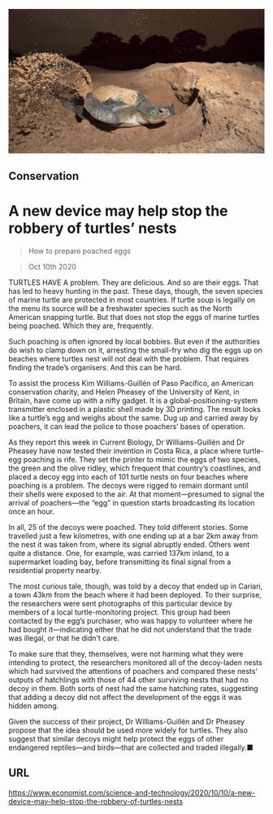 ![](./images/20201010_STP001_0.jpg)

## Conservation

# A new device may help stop the robbery of turtles’ nests

> How to prepare poached eggs

> Oct 10th 2020

TURTLES HAVE A problem. They are delicious. And so are their eggs. That has led to heavy hunting in the past. These days, though, the seven species of marine turtle are protected in most countries. If turtle soup is legally on the menu its source will be a freshwater species such as the North American snapping turtle. But that does not stop the eggs of marine turtles being poached. Which they are, frequently.

Such poaching is often ignored by local bobbies. But even if the authorities do wish to clamp down on it, arresting the small-fry who dig the eggs up on beaches where turtles nest will not deal with the problem. That requires finding the trade’s organisers. And this can be hard.

To assist the process Kim Williams-Guillén of Paso Pacifico, an American conservation charity, and Helen Pheasey of the University of Kent, in Britain, have come up with a nifty gadget. It is a global-positioning-system transmitter enclosed in a plastic shell made by 3D printing. The result looks like a turtle’s egg and weighs about the same. Dug up and carried away by poachers, it can lead the police to those poachers’ bases of operation.

As they report this week in Current Biology, Dr Williams-Guillén and Dr Pheasey have now tested their invention in Costa Rica, a place where turtle-egg poaching is rife. They set the printer to mimic the eggs of two species, the green and the olive ridley, which frequent that country’s coastlines, and placed a decoy egg into each of 101 turtle nests on four beaches where poaching is a problem. The decoys were rigged to remain dormant until their shells were exposed to the air. At that moment—presumed to signal the arrival of poachers—the “egg” in question starts broadcasting its location once an hour.

In all, 25 of the decoys were poached. They told different stories. Some travelled just a few kilometres, with one ending up at a bar 2km away from the nest it was taken from, where its signal abruptly ended. Others went quite a distance. One, for example, was carried 137km inland, to a supermarket loading bay, before transmitting its final signal from a residential property nearby.

The most curious tale, though, was told by a decoy that ended up in Cariari, a town 43km from the beach where it had been deployed. To their surprise, the researchers were sent photographs of this particular device by members of a local turtle-monitoring project. This group had been contacted by the egg’s purchaser, who was happy to volunteer where he had bought it—indicating either that he did not understand that the trade was illegal, or that he didn’t care.

To make sure that they, themselves, were not harming what they were intending to protect, the researchers monitored all of the decoy-laden nests which had survived the attentions of poachers and compared these nests’ outputs of hatchlings with those of 44 other surviving nests that had no decoy in them. Both sorts of nest had the same hatching rates, suggesting that adding a decoy did not affect the development of the eggs it was hidden among.

Given the success of their project, Dr Williams-Guillén and Dr Pheasey propose that the idea should be used more widely for turtles. They also suggest that similar decoys might help protect the eggs of other endangered reptiles—and birds—that are collected and traded illegally.■

## URL

https://www.economist.com/science-and-technology/2020/10/10/a-new-device-may-help-stop-the-robbery-of-turtles-nests
